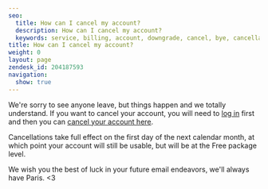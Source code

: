 ```yaml
---
seo:
  title: How can I cancel my account?
  description: How can I cancel my account?
  keywords: service, billing, account, downgrade, cancel, bye, cancellation, close, stop
title: How can I cancel my account?
weight: 0
layout: page
zendesk_id: 204187593
navigation:
  show: true
---
```


We're sorry to see anyone leave, but things happen and we totally understand. If you want to cancel your account, you will need to [log in](https://sendgrid.com/login) first and then you can [cancel your account here](https://app.sendgrid.com/settings/billing). 

Cancellations take full effect on the first day of the next calendar month, at which point your account will still be usable, but will be at the Free package level.  

 

We wish you the best of luck in your future email endeavors,  we'll always have Paris. <3

 

